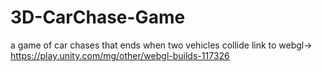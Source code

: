 # 3D-CarChase-Game
a game of car chases that ends when two vehicles collide 
link to webgl-> https://play.unity.com/mg/other/webgl-builds-117326
